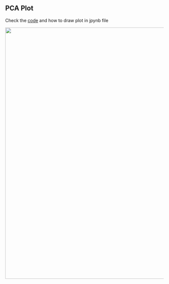 ## PCA Plot

Check the [code](https://github.com/vanngocthuyla/Data_Analysis/blob/gh-pages/scripts/jpynb/PCA_Plot.ipynb) and how to draw plot in jpynb file

<div align="center"> <img src='https://vanngocthuyla.github.io/Data_Analysis/images/omics/PCA_Plot.png' width="800"> </div>
